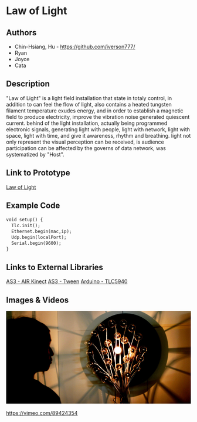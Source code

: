 # Law of Light

## Authors
- Chin-Hsiang, Hu - https://github.com/iverson777/
- Ryan
- Joyce
- Cata

## Description
"Law of Light" is a light field installation that state in totaly control, in addition to can feel the flow of light, also contains a heated tungsten filament temperature exudes energy, and in order to establish a magnetic field to produce electricity, improve the vibration noise generated quiescent current. 
behind of the light installation, actually being programmed electronic signals, generating light with people, light with network, light with  space, light with time, and give it awareness, rhythm and breathing. light not only represent the visual perception can be received, is audience participation can be affected by the governs of data network, was systematized by "Host".

## Link to Prototype
[Law of Light](https://vimeo.com/89424354 "Law of Light")

## Example Code
```
void setup() {
  Tlc.init();
  Ethernet.begin(mac,ip);
  Udp.begin(localPort);
  Serial.begin(9600);
}

```
## Links to External Libraries

[AS3 - AIR Kinect](https://github.com/AS3NUI/airkinect-2-core "AS3 - AIR Kinect")
[AS3 - Tween](http://www.greensock.com/tweenlite/ "AS3 - Tween")
[Arduino - TLC5940](https://code.google.com/p/tlc5940arduino/ "Arduino - TLC5940")

## Images & Videos

![Image](project_images/cover.jpg?raw=true "Image")

https://vimeo.com/89424354
